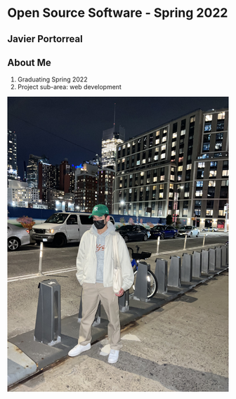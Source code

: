 # Open Source Software - Spring 2022
## Javier Portorreal

## About Me

1. Graduating Spring 2022
2. Project sub-area: web development

![me](me.jpg)